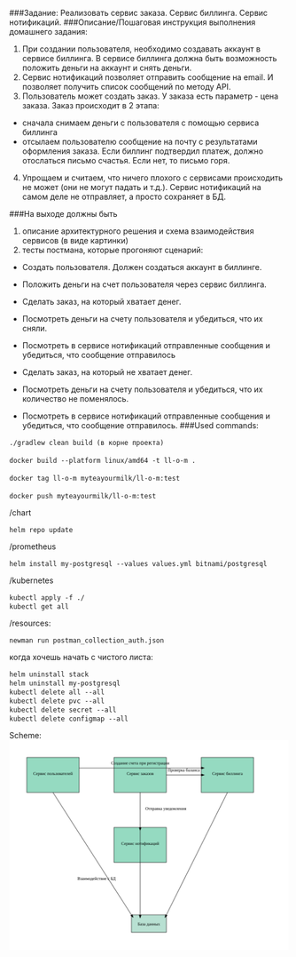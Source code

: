 ###Задание:
Реализовать сервис заказа. Сервис биллинга. Сервис нотификаций.
###Описание/Пошаговая инструкция выполнения домашнего задания:
1. При создании пользователя, необходимо создавать аккаунт в сервисе биллинга. В сервисе биллинга должна быть возможность положить деньги на аккаунт и снять деньги. 
2. Сервис нотификаций позволяет отправить сообщение на email. И позволяет получить список сообщений по методу API. 
3. Пользователь может создать заказ. У заказа есть параметр - цена заказа.
Заказ происходит в 2 этапа:
- сначала снимаем деньги с пользователя с помощью сервиса биллинга
- отсылаем пользователю сообщение на почту с результатами оформления заказа. Если биллинг подтвердил платеж, должно 
  отослаться письмо счастья. Если нет, то письмо горя.

4. Упрощаем и считаем, что ничего плохого с сервисами происходить не может (они не могут падать и т.д.). Сервис 
нотификаций на самом деле не отправляет, а просто сохраняет в БД.

###На выходе должны быть
1. описание архитектурного решения и схема взаимодействия сервисов (в виде картинки)
2. тесты постмана, которые прогоняют сценарий:
- Создать пользователя. Должен создаться аккаунт в биллинге.

- Положить деньги на счет пользователя через сервис биллинга.
  
- Сделать заказ, на который хватает денег.
  
- Посмотреть деньги на счету пользователя и убедиться, что их сняли.
  
- Посмотреть в сервисе нотификаций отправленные сообщения и убедиться, что сообщение отправилось
  
- Сделать заказ, на который не хватает денег.
  
- Посмотреть деньги на счету пользователя и убедиться, что их количество не поменялось.
  
- Посмотреть в сервисе нотификаций отправленные сообщения и убедиться, что сообщение отправилось.
###Used commands:
```
./gradlew clean build (в корне проекта)

docker build --platform linux/amd64 -t ll-o-m .

docker tag ll-o-m myteayourmilk/ll-o-m:test

docker push myteayourmilk/ll-o-m:test
```

/chart
```
helm repo update
```

/prometheus
```
helm install my-postgresql --values values.yml bitnami/postgresql
```

/kubernetes
```
kubectl apply -f ./
kubectl get all

```

/resources:
```
newman run postman_collection_auth.json
```

когда хочешь начать с чистого листа:
```
helm uninstall stack
helm uninstall my-postgresql
kubectl delete all --all
kubectl delete pvc --all
kubectl delete secret --all
kubectl delete configmap --all
```

Scheme:
![alt text](static/order.svg "Order scheme")


